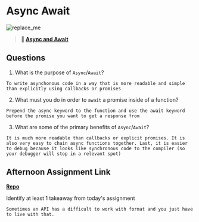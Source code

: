 # Async Await

![replace_me](https://codeworks.blob.core.windows.net/public/assets/img/illustrations/placeholder.svg)

> **📖 [Async and Await](https://codeworksacademy.com/fs-student-guide/resources/wk4/03-Async-Await)**

## Questions

1. What is the purpose of `Async`/`Await`?
```
To write asynchonous code in a way that is more readable and simple than explicitly using callbacks or promises
```

2. What must you do in order to  `await` a promise inside of a function?
```
Prepend the async keyword to the function and use the await keyword before the promise you want to get a response from
```

3. What are some of the primary benefits of `Async`/`Await`?
```
It is much more readable than callbacks or explicit promises. It is also very easy to chain async functions together. Last, it is easier to debug because it looks like synchronous code to the compiler (so your debugger will stop in a relevant spot)
```

## Afternoon Assignment Link

**[Repo](https://github.com/TaylorBruun/pokedex)**

Identify at least 1 takeaway from today's assignment
```
Sometimes an API has a difficult to work with format and you just have to live with that.

```